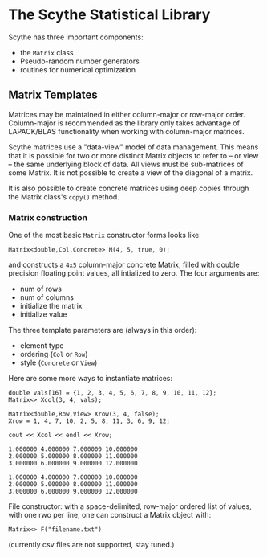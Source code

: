 The Scythe Statistical Library
=========================================================

Scythe has three important components: 

* the `Matrix` class
* Pseudo-random number generators
* routines for numerical optimization


Matrix Templates
----------------------------------------------------------

Matrices may be maintained in either column-major or row-major order. Column-major is recommended as the library only takes advantage of LAPACK/BLAS functionality when working with column-major matrices. 

Scythe matrices use a "data-view" model of data management. This means that it is possible for two or more distinct Matrix objects to refer to – or view – the same underlying block of data. All views must be sub-matrices of some Matrix. It is not possible to create a view of the diagonal of a matrix.  

It is also possible to create concrete matrices using deep copies through the Matrix class's `copy()` method. 


### Matrix construction

One of the most basic `Matrix` constructor forms looks like:

    Matrix<double,Col,Concrete> M(4, 5, true, 0);

and constructs a `4x5` column-major concrete Matrix, filled with double precision floating point values, all intialized to zero. The four arguments are:

* num of rows
* num of columns
* initialize the matrix
* initialize value

The three template parameters are (always in this order):

* element type
* ordering (`Col` or `Row`)
* style (`Concrete` or `View`)

Here are some more ways to instantiate matrices:

    double vals[16] = {1, 2, 3, 4, 5, 6, 7, 8, 9, 10, 11, 12};
    Matrix<> Xcol(3, 4, vals);

    Matrix<double,Row,View> Xrow(3, 4, false);
    Xrow = 1, 4, 7, 10, 2, 5, 8, 11, 3, 6, 9, 12;
    
    cout << Xcol << endl << Xrow;
    
    1.000000 4.000000 7.000000 10.000000
    2.000000 5.000000 8.000000 11.000000
    3.000000 6.000000 9.000000 12.000000
    
    1.000000 4.000000 7.000000 10.000000
    2.000000 5.000000 8.000000 11.000000
    3.000000 6.000000 9.000000 12.000000

File constructor: with a space-delimited, row-major ordered list of values, with one rwo per line, one can construct a Matrix object with:

    Matrix<> F("filename.txt")

(currently csv files are not supported, stay tuned.)

